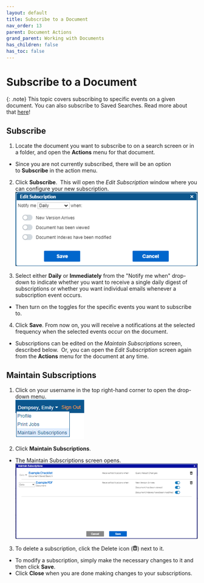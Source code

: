 ```yaml
---
layout: default
title: Subscribe to a Document
nav_order: 13
parent: Document Actions
grand_parent: Working with Documents
has_children: false
has_toc: false
---
```

# Subscribe to a Document

{: .note}
This topic covers subscribing to specific events on a given document. You can also subscribe to Saved Searches. Read more about that [here](/docs/working-with-documents/document-actions/subscribe-to-document)!

## Subscribe
1. Locate the document you want to subscribe to on a search screen or in a folder, and open the **Actions** menu for that document.
* Since you are not currently subscribed, there will be an option to **Subscribe** in the action menu.

2. Click **Subscribe**.  This will open the _Edit Subscription_ window where you can configure your new subscription.  
![](/assets/images/edit-subscription-window.png)

3. Select either **Daily** or **Immediately** from the "Notify me when" drop-down to indicate whether you want to receive a single daily digest of subscriptions or whether you want individual emails whenever a subscription event occurs.  
* Then turn on the toggles for the specific events you want to subscribe to.

4. Click **Save**. From now on, you will receive a notifications at the selected frequency when the selected events occur on the document.
* Subscriptions can be edited on the _Maintain Subscriptions_ screen, described below.  Or, you can open the _Edit Subscription_ screen again from the **Actions** menu for the document at any time.

## Maintain Subscriptions
1. Click on your username in the top right-hand corner to open the drop-down menu.  
![](/assets/images/username-drop-down-menu-maintain-subscriptions.png)

2. Click **Maintain Subscriptions**.  
* The Maintain Subscriptions screen opens.  
![](/assets/images/maintain-subscriptions-window.png)

3. To delete a subscription, click the Delete icon (![](/assets/images/delete-icon-black.png)) next to it.
* To modify a subscription, simply make the necessary changes to it and then click **Save**.  
* Click **Close** when you are done making changes to your subscriptions.